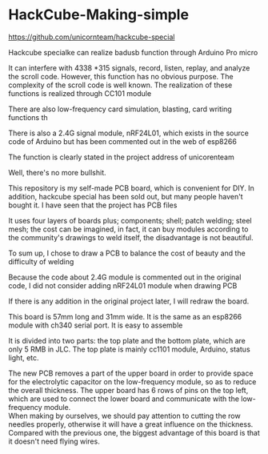 # HackCube-Making-simple
 
https://github.com/unicornteam/hackcube-special <br>

Hackcube specialke can realize badusb function through Arduino Pro micro <br>

It can interfere with 4338 *315 signals, record, listen, replay, and analyze the scroll code. However, this function has no obvious purpose. The complexity of the scroll code is well known. The realization of these functions is realized through CC101 module <br>

There are also low-frequency card simulation, blasting, card writing functions th



There is also a 2.4G signal module, nRF24L01, which exists in the source code of Arduino but has been commented out in the web of esp8266

The function is clearly stated in the project address of unicorenteam <br>

Well, there's no more bullshit. <br>

This repository is my self-made PCB board, which is convenient for DIY. In addition, hackcube special has been sold out, but many people haven't bought it. I have seen that the project has PCB files <br>

It uses four layers of boards plus; components; shell; patch welding; steel mesh; the cost can be imagined, in fact, it can buy modules according to the community's drawings to weld itself, the disadvantage is not beautiful. <br>

To sum up, I chose to draw a PCB to balance the cost of beauty and the difficulty of welding

Because the code about 2.4G module is commented out in the original code, I did not consider adding nRF24L01 module when drawing PCB <br>

If there is any addition in the original project later, I will redraw the board. <br>

This board is 57mm long and 31mm wide. It is the same as an esp8266 module with ch340 serial port. It is easy to assemble

It is divided into two parts: the top plate and the bottom plate, which are only 5 RMB in JLC. The top plate is mainly cc1101 module, Arduino, status light, etc. <br>

The new PCB removes a part of the upper board in order to provide space for the electrolytic capacitor on the low-frequency module, so as to reduce the overall thickness. The upper board has 6 rows of pins on the top left, which are used to connect the lower board and communicate with the low-frequency module.<br>
When making by ourselves, we should pay attention to cutting the row needles properly, otherwise it will have a great influence on the thickness. Compared with the previous one, the biggest advantage of this board is that it doesn't need flying wires.



 

